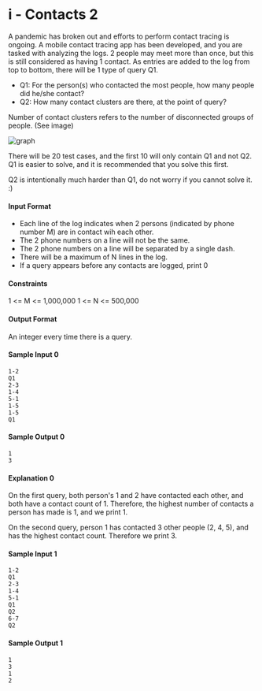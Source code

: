 # i - Contacts 2

A pandemic has broken out and efforts to perform contact tracing is ongoing. A mobile contact tracing app has been developed, and you are tasked with analyzing the logs. 2 people may meet more than once, but this is still considered as having 1 contact. As entries are added to the log from top to bottom, there will be 1 type of query Q1.

- Q1: For the person(s) who contacted the most people, how many people did he/she contact?
- Q2: How many contact clusters are there, at the point of query?

Number of contact clusters refers to the number of disconnected groups of people. (See image)

![graph](https://s3.amazonaws.com/hr-assets/0/1587123051-1d6ae69d25-Q2.png)

There will be 20 test cases, and the first 10 will only contain Q1 and not Q2. Q1 is easier to solve, and it is recommended that you solve this first.

Q2 is intentionally much harder than Q1, do not worry if you cannot solve it. :)

#### Input Format

- Each line of the log indicates when 2 persons (indicated by phone number M) are in contact wih each other.
- The 2 phone numbers on a line will not be the same.
- The 2 phone numbers on a line will be separated by a single dash.
- There will be a maximum of N lines in the log.
- If a query appears before any contacts are logged, print 0

#### Constraints

1 <= M <= 1,000,000
1 <= N <= 500,000

#### Output Format

An integer every time there is a query.

#### Sample Input 0

```
1-2
Q1
2-3
1-4
5-1
1-5
1-5
Q1
```

#### Sample Output 0

```
1
3
```

#### Explanation 0

On the first query, both person's 1 and 2 have contacted each other, and both have a contact count of 1. Therefore, the highest number of contacts a person has made is 1, and we print 1.

On the second query, person 1 has contacted 3 other people (2, 4, 5), and has the highest contact count. Therefore we print 3.

#### Sample Input 1

```
1-2
Q1
2-3
1-4
5-1
Q1
Q2
6-7
Q2
```

#### Sample Output 1

```
1
3
1
2
```